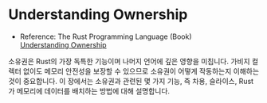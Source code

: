 # Understanding Ownership

- Reference:
    The Rust Programming Language (Book)   
    [Understanding Ownership](https://doc.rust-lang.org/book/ch04-00-understanding-ownership.html#understanding-ownership)

소유권은 Rust의 가장 독특한 기능이며 나머지 언어에 깊은 영향을 미칩니다. 가비지 컬렉터 없이도 메모리 안전성을 보장할 수 있으므로 소유권이 어떻게 작동하는지 이해하는 것이 중요합니다. 이 장에서는 소유권과 관련된 몇 가지 기능, 즉 차용, 슬라이스, Rust가 메모리에 데이터를 배치하는 방법에 대해 설명합니다.
